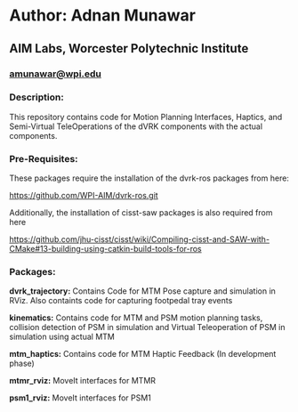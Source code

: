 # Author: Adnan Munawar
## AIM Labs, Worcester Polytechnic Institute
### amunawar@wpi.edu

### Description: ###
This repository contains code for Motion Planning Interfaces, Haptics, and Semi-Virtual TeleOperations of the dVRK components with the actual components.

### Pre-Requisites: ###
These packages require the installation of the dvrk-ros packages from here:

https://github.com/WPI-AIM/dvrk-ros.git

Additionally, the installation of cisst-saw packages is also required from here

https://github.com/jhu-cisst/cisst/wiki/Compiling-cisst-and-SAW-with-CMake#13-building-using-catkin-build-tools-for-ros


### Packages: ###
**dvrk_trajectory:** Contains Code for MTM Pose capture and simulation in RViz. Also containts code for capturing footpedal tray events

**kinematics:** Contains code for MTM and PSM motion planning tasks, collision detection of PSM in simulation and Virtual Teleoperation of PSM in simulation using actual MTM

**mtm_haptics:** Contains code for MTM Haptic Feedback (In development phase)

**mtmr_rviz:** MoveIt interfaces for MTMR

**psm1_rviz:** MoveIt interfaces for PSM1
